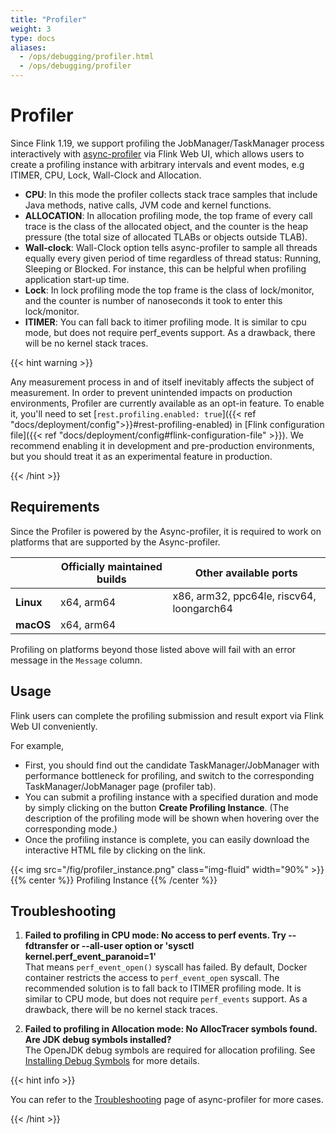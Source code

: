 ```yaml
---
title: "Profiler"
weight: 3
type: docs
aliases:
  - /ops/debugging/profiler.html
  - /ops/debugging/profiler
---
```

<!--
Licensed to the Apache Software Foundation (ASF) under one
or more contributor license agreements.  See the NOTICE file
distributed with this work for additional information
regarding copyright ownership.  The ASF licenses this file
to you under the Apache License, Version 2.0 (the
"License"); you may not use this file except in compliance
with the License.  You may obtain a copy of the License at

  http://www.apache.org/licenses/LICENSE-2.0

Unless required by applicable law or agreed to in writing,
software distributed under the License is distributed on an
"AS IS" BASIS, WITHOUT WARRANTIES OR CONDITIONS OF ANY
KIND, either express or implied.  See the License for the
specific language governing permissions and limitations
under the License.
-->

# Profiler

Since Flink 1.19, we support profiling the JobManager/TaskManager process interactively with [async-profiler](https://github.com/async-profiler/async-profiler) via Flink Web UI, which allows users to create a profiling instance with arbitrary intervals and event modes, e.g ITIMER, CPU, Lock, Wall-Clock and Allocation.

- **CPU**: In this mode the profiler collects stack trace samples that include Java methods, native calls, JVM code and kernel functions.
- **ALLOCATION**: In allocation profiling mode, the top frame of every call trace is the class of the allocated object, and the counter is the heap pressure (the total size of allocated TLABs or objects outside TLAB).
- **Wall-clock**: Wall-Clock option tells async-profiler to sample all threads equally every given period of time regardless of thread status: Running, Sleeping or Blocked. For instance, this can be helpful when profiling application start-up time.
- **Lock**: In lock profiling mode the top frame is the class of lock/monitor, and the counter is number of nanoseconds it took to enter this lock/monitor.
- **ITIMER**: You can fall back to itimer profiling mode. It is similar to cpu mode, but does not require perf_events support. As a drawback, there will be no kernel stack traces.

{{< hint warning >}}

Any measurement process in and of itself inevitably affects the subject of measurement. In order to prevent unintended impacts on production environments, Profiler are currently available as an opt-in feature. To enable it, you'll need to set [`rest.profiling.enabled: true`]({{< ref "docs/deployment/config">}}#rest-profiling-enabled) in [Flink configuration file]({{< ref "docs/deployment/config#flink-configuration-file" >}}). We recommend enabling it in development and pre-production environments, but you should treat it as an experimental feature in production.

{{< /hint >}}


## Requirements
Since the Profiler is powered by the Async-profiler, it is required to work on platforms that are supported by the Async-profiler.

|           | Officially maintained builds | Other available ports                     |
|-----------|------------------------------|-------------------------------------------|
| **Linux** | x64, arm64                   | x86, arm32, ppc64le, riscv64, loongarch64 |
| **macOS** | x64, arm64                   |                                           |

Profiling on platforms beyond those listed above will fail with an error message in the `Message` column.


##  Usage
Flink users can complete the profiling submission and result export via Flink Web UI conveniently.

For example,
- First, you should find out the candidate TaskManager/JobManager with performance bottleneck for profiling, and switch to the corresponding TaskManager/JobManager page (profiler tab).
- You can submit a profiling instance with a specified duration and mode by simply clicking on the button **Create Profiling Instance**. (The description of the profiling mode will be shown when hovering over the corresponding mode.)
- Once the profiling instance is complete, you can easily download the interactive HTML file by clicking on the link.

{{< img src="/fig/profiler_instance.png" class="img-fluid" width="90%" >}}
{{% center %}}
Profiling Instance
{{% /center %}}


## Troubleshooting
1. **Failed to profiling in CPU mode: No access to perf events. Try --fdtransfer or --all-user option or 'sysctl kernel.perf_event_paranoid=1'** \
   That means `perf_event_open()` syscall has failed. By default, Docker container restricts the access to `perf_event_open` syscall. The recommended solution is to fall back to ITIMER profiling mode. It is similar to CPU mode, but does not require `perf_events` support. As a drawback, there will be no kernel stack traces.

2. **Failed to profiling in Allocation mode: No AllocTracer symbols found. Are JDK debug symbols installed?** \
   The OpenJDK debug symbols are required for allocation profiling. See [Installing Debug Symbols](https://github.com/async-profiler/async-profiler?tab=readme-ov-file#installing-debug-symbols) for more details.

{{< hint info >}}

You can refer to the [Troubleshooting](https://github.com/async-profiler/async-profiler?tab=readme-ov-file#troubleshooting) page of async-profiler for more cases.

{{< /hint >}}
